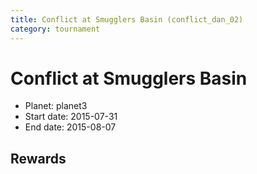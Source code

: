 ```yaml
---
title: Conflict at Smugglers Basin (conflict_dan_02)
category: tournament
---
```

# Conflict at Smugglers Basin

  * Planet: planet3
  * Start date: 2015-07-31
  * End date: 2015-08-07

## Rewards

